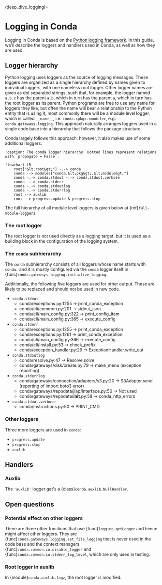 (deep_dive_logging)=
# Logging in Conda

Logging in Conda is based on the [Python logging framework](https://docs.python.org/3/library/logging.html).
In this guide, we'll describe the loggers and handlers used in Conda, as well as how they are used.

## Logger hierarchy
Python logging uses loggers as the source of logging messages.
These loggers are organized as a single hierarchy defined by names given to individual loggers, with one nameless root logger.
Other logger names are given as dot separated strings, such that, for example, the logger named `a.b.c` has the parent `a.b`, which in turn has the parent `a`, which in turn has the root logger as its parent.
Python programs are free to use any name for loggers they like, but often the name will bear a relationship to the Python entity that is using it, most commonly there will be a module level logger, which is called `__name__`, i.e. `conda.<pkg>.<module>`, e.g. `conda.gateways.logging`.
This approach naturally arranges loggers used in a single code base into a hierarchy that follows the package structure.

Conda largely follows this approach, however, it also makes use of some additional loggers.

```{mermaid}
:caption: The conda logger hierarchy. Dotted lines represent relations with `propagate = False`.

flowchart LR
    root["&lt;root&gt;"] -.-> conda
    conda --> modules["conda.&lt;pkg&gt;.&lt;module&gt;"]
    conda -.-> conda.stdout -.-> conda.stdout.verbose
    conda -.-> conda.stderr
    conda -.-> conda.stdoutlog
    conda -.-> conda.stderrlog
    root --> auxlib
    root --> progress.update & progress.stop
```

The full hierarchy of all module level loggers is given below at {ref}`full-module-loggers`.

### The root logger

The root logger is not used directly as a logging target, but it is used as a building block in the configuration of the logging system.

### The `conda` subhierarchy

The `conda` subhierarchy consists of all loggers whose name starts with `conda.` and it is mostly configured via the `conda` logger itself in {func}`conda.gateways.logging.initialize_logging`.

Additionally, the following five loggers are used for other output.
These are likely to be replaced and should not be used in new code.
- `conda.stdout`
  - conda/exceptions.py:1255 -> print_conda_exception
  - conda/cli/common.py:201 -> stdout_json
  - conda/cli/main_config.py:322 -> print_config_item
  - conda/cli/main_config.py:365 -> execute_config
- `conda.stderr`
  - conda/exceptions.py:1255 -> print_conda_exception
  - conda/exceptions.py:1261 -> print_conda_exception
  - conda/cli/main_config.py:366 -> execute_config
  - conda/cli/install.py:53 -> check_prefix
  - conda/exception_handler.py:29 -> ExceptionHandler.write_out
- `conda.stdoutlog`
  - conda/resolve.py:47 -> Resolve.solve
  - conda/gateways/disk/create.py:79 -> make_menu (exception reporting)
- `conda.stderrlog`
  - conda/gateways/connection/adapters/s3.py:20 -> S3Adapter.send (reporting of import boto3 error)
  - conda/gateways/repodata/jlap/interface.py:50 -> Not used
  - conda/gateways/repodata/__init__.py:58 -> conda_http_errors
- `conda.stdout.verbose`
  - conda/instructions.py:50 -> PRINT_CMD

### Other loggers

Three more loggers are used in `conda`:
- `progress.update`
- `progress.stop`
- `auxlib`

## Handlers

### Auxlib

The `'auxlib'` logger get's a {class}`conda.auxlib.NullHandler`.

## Open questions

### Potential effect on other loggers

There are three other functions that use {func}`logging.getLogger` and hence might affect other loggers. They are {func}`conda.gateways.logging.set_file_logging` that is never used in the code base and the context managers {func}`conda.common.io.disable_logger` and {func}`conda.common.io.stderr_log_level`, which are only used in testing.

### Root logger in auxlib

In {module}`conda.auxlib.logz`, the root logger is modified.
